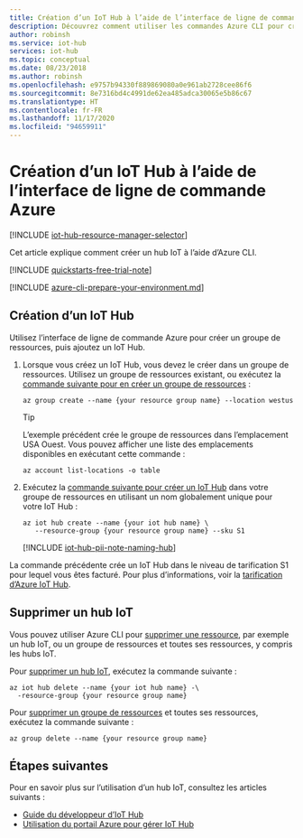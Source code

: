 ```yaml
---
title: Création d’un IoT Hub à l’aide de l’interface de ligne de commande Azure | Microsoft Docs
description: Découvrez comment utiliser les commandes Azure CLI pour créer un groupe de ressources, puis un hub IoT dans le groupe de ressources. Découvrez également comment supprimer le hub.
author: robinsh
ms.service: iot-hub
services: iot-hub
ms.topic: conceptual
ms.date: 08/23/2018
ms.author: robinsh
ms.openlocfilehash: e9757b94330f889869080a0e961ab2728cee86f6
ms.sourcegitcommit: 8e7316bd4c4991de62ea485adca30065e5b86c67
ms.translationtype: HT
ms.contentlocale: fr-FR
ms.lasthandoff: 11/17/2020
ms.locfileid: "94659911"
---
```

# <a name="create-an-iot-hub-using-the-azure-cli"></a>Création d’un IoT Hub à l’aide de l’interface de ligne de commande Azure

[!INCLUDE [iot-hub-resource-manager-selector](../../includes/iot-hub-resource-manager-selector.md)]

Cet article explique comment créer un hub IoT à l’aide d’Azure CLI.

[!INCLUDE [quickstarts-free-trial-note](../../includes/quickstarts-free-trial-note.md)]

[!INCLUDE [azure-cli-prepare-your-environment.md](../../includes/azure-cli-prepare-your-environment.md)]

## <a name="create-an-iot-hub"></a>Création d’un IoT Hub

Utilisez l’interface de ligne de commande Azure pour créer un groupe de ressources, puis ajoutez un IoT Hub.

1. Lorsque vous créez un IoT Hub, vous devez le créer dans un groupe de ressources. Utilisez un groupe de ressources existant, ou exécutez la [commande suivante pour en créer un groupe de ressources](/cli/azure/resource) :
    
   ```azurecli-interactive
   az group create --name {your resource group name} --location westus
   ```

   > [!TIP]
   > L’exemple précédent crée le groupe de ressources dans l’emplacement USA Ouest. Vous pouvez afficher une liste des emplacements disponibles en exécutant cette commande : 
   >
   > ```azurecli-interactive
   > az account list-locations -o table
   > ```
   >

2. Exécutez la [commande suivante pour créer un IoT Hub](/cli/azure/iot/hub#az-iot-hub-create) dans votre groupe de ressources en utilisant un nom globalement unique pour votre IoT Hub :
    
   ```azurecli-interactive
   az iot hub create --name {your iot hub name} \
      --resource-group {your resource group name} --sku S1
   ```

   [!INCLUDE [iot-hub-pii-note-naming-hub](../../includes/iot-hub-pii-note-naming-hub.md)]


La commande précédente crée un IoT Hub dans le niveau de tarification S1 pour lequel vous êtes facturé. Pour plus d’informations, voir la [tarification d’Azure IoT Hub](https://azure.microsoft.com/pricing/details/iot-hub/).

## <a name="remove-an-iot-hub"></a>Supprimer un hub IoT

Vous pouvez utiliser Azure CLI pour [supprimer une ressource](/cli/azure/resource), par exemple un hub IoT, ou un groupe de ressources et toutes ses ressources, y compris les hubs IoT.

Pour [supprimer un hub IoT](/cli/azure/iot/hub#az-iot-hub-delete), exécutez la commande suivante :

```azurecli-interactive
az iot hub delete --name {your iot hub name} -\
  -resource-group {your resource group name}
```

Pour [supprimer un groupe de ressources](/cli/azure/group#az-group-delete) et toutes ses ressources, exécutez la commande suivante :

```azurecli-interactive
az group delete --name {your resource group name}
```

## <a name="next-steps"></a>Étapes suivantes

Pour en savoir plus sur l’utilisation d’un hub IoT, consultez les articles suivants :

* [Guide du développeur d’IoT Hub](iot-hub-devguide.md)
* [Utilisation du portail Azure pour gérer IoT Hub](iot-hub-create-through-portal.md)